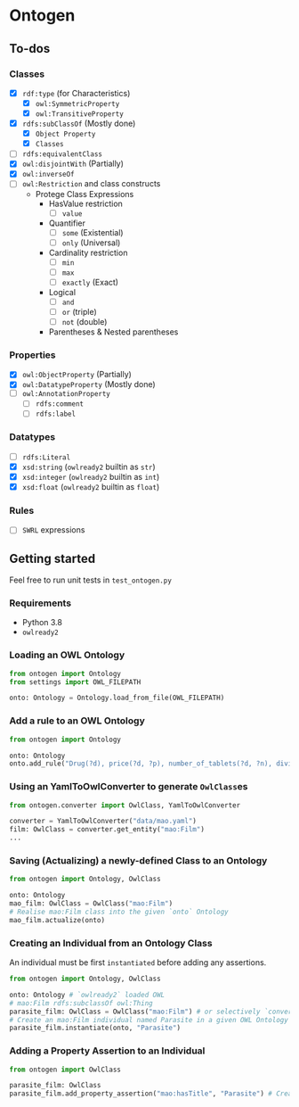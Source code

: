 # Ontogen

## To-dos
### Classes
- [x] `rdf:type` (for Characteristics)
   - [x] `owl:SymmetricProperty`
   - [x] `owl:TransitiveProperty`
- [x] `rdfs:subClassOf` (Mostly done)
   - [x] `Object Property`
   - [x] `Classes`
- [ ] `rdfs:equivalentClass`
- [x] `owl:disjointWith` (Partially)
- [x] `owl:inverseOf`
- [ ] `owl:Restriction` and class constructs
   - Protege Class Expressions
     - HasValue restriction
       - [ ] `value`
     - Quantifier
       - [ ] `some` (Existential)
       - [ ] `only` (Universal)
     - Cardinality restriction
       - [ ] `min`
       - [ ] `max`
       - [ ] `exactly` (Exact)
     - Logical
       - [ ] `and`
       - [ ] `or` (triple)
       - [ ] `not` (double)
     - Parentheses & Nested parentheses
   

### Properties
- [x] `owl:ObjectProperty` (Partially)
- [x] `owl:DatatypeProperty` (Mostly done)
- [ ] `owl:AnnotationProperty`
    - [ ] `rdfs:comment`
    - [ ] `rdfs:label`

### Datatypes
- [ ] `rdfs:Literal`
- [x] `xsd:string` (`owlready2` builtin as `str`)
- [x] `xsd:integer` (`owlready2` builtin as `int`)
- [x] `xsd:float` (`owlready2` builtin as `float`)

### Rules
- [ ] `SWRL` expressions

## Getting started
Feel free to run unit tests in `test_ontogen.py`

### Requirements
- Python 3.8
- `owlready2`

### Loading an OWL Ontology
```python
from ontogen import Ontology
from settings import OWL_FILEPATH

onto: Ontology = Ontology.load_from_file(OWL_FILEPATH)
```

### Add a rule to an OWL Ontology
```python
from ontogen import Ontology

onto: Ontology
onto.add_rule("Drug(?d), price(?d, ?p), number_of_tablets(?d, ?n), divide(?r, ?p, ?n) -> price_per_tablet(?d, ?r)")
```

### Using an YamlToOwlConverter to generate `OwlClass`es
```python
from ontogen.converter import OwlClass, YamlToOwlConverter

converter = YamlToOwlConverter("data/mao.yaml")
film: OwlClass = converter.get_entity("mao:Film")
...
```

### Saving (Actualizing) a newly-defined Class to an Ontology
```python
from ontogen import Ontology, OwlClass

onto: Ontology
mao_film: OwlClass = OwlClass("mao:Film")
# Realise mao:Film class into the given `onto` Ontology
mao_film.actualize(onto)
```


### Creating an Individual from an Ontology Class
An individual must be first `instantiated` before adding any assertions.
```python
from ontogen import Ontology, OwlClass

onto: Ontology # `owlready2` loaded OWL
# mao:Film rdfs:subclassOf owl:Thing
parasite_film: OwlClass = OwlClass("mao:Film") # or selectively `converter.get_entity("mao:Film")`
# Create an mao:Film individual named Parasite in a given OWL Ontology
parasite_film.instantiate(onto, "Parasite") 
```

### Adding a Property Assertion to an Individual
```python
from ontogen import OwlClass

parasite_film: OwlClass
parasite_film.add_property_assertion("mao:hasTitle", "Parasite") # Create a property assertion for an individual
```
